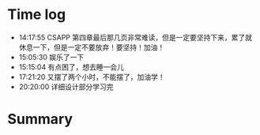 # Time log

- 14:17:55 CSAPP 第四章最后那几页非常难读，但是一定要坚持下来，累了就休息一下，但是一定不要放弃！要坚持！加油！
- 15:05:30 娱乐了一下
- 15:15:04 有点困了，想去睡一会儿
- 17:21:20 又摆了两个小时，不能摆了，加油学！
- 20:20:00 详细设计部分学习完

# Summary
